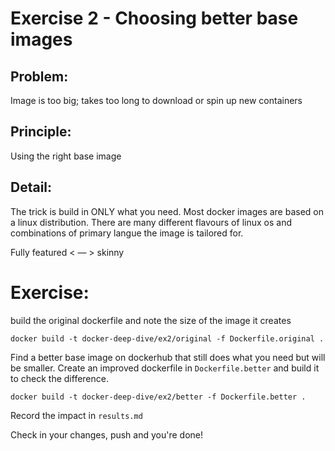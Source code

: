 # Exercise 2 - Choosing better base images

## Problem: 
Image is too big; takes too long to download or spin up new containers

## Principle: 
Using the right base image

## Detail: 
The trick is build in ONLY what you need. Most docker images are based on a linux distribution.
There are many different flavours of linux os and combinations of primary langue the image is tailored for.

Fully featured < — > skinny

# Exercise:
build the original dockerfile and note the size of the image it creates

```shell
docker build -t docker-deep-dive/ex2/original -f Dockerfile.original .
```

Find a better base image on dockerhub that still does what you need but will be smaller. 
Create an improved dockerfile in `Dockerfile.better` and build it to check the difference.
```shell
docker build -t docker-deep-dive/ex2/better -f Dockerfile.better .
```

Record the impact in `results.md`

Check in your changes, push and you're done!
